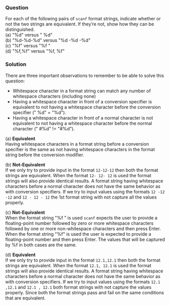 ### Question

For each of the following pairs of `scanf` format strings, indicate whether or not the two
strings are equivalent. If they’re not, show how they can be distinguished.  
(a) "%d" versus " %d"  
(b) "%d-%d-%d" versus "%d -%d -%d"  
(c) "%f" versus "%f "  
(d) "%f,%f" versus "%f, %f"

### Solution

There are three important observations to remember to be able to solve this question:
* Whitespace character in a format string can match any number of whitespace characters (including none)
* Having a whitespace character in front of a conversion specifier is equivalent to not having a whitespace character before the conversion specifier (" %d" = "%d").
* Having a whitespace character in front of a normal character is not equivalent to not having a whitespace character before the normal character (" #%d" != "#%d").

(a) **Equivalent**  
Having whitespace characters in a format string before a conversion specifier is the same as not having whitespace characters in the format string before the conversion modifier.  

(b) **Not-Equivalent**  
If we only try to provide input in the format `12-12-12` then both the format strings are equivalent. When the format `12- 12- 12` is used the format strings will also provide identical results. A format string having whitespace characters before a normal character does not have the same behavior as with conversion specifiers. If we try to input values using the formats `12 -12 -12` and `12 - 12 - 12` the 1st format string with not capture all the values properly.

(c) **Not-Equivalent**  
When the format string "%f " is used `scanf` expects the user to provide a floating-point number followed by zero or more whitespace characters followed by one or more non-whitespace characters and then press Enter. When the format string "%f" is used the user is expected to provide a floating-point number and then press Enter. The values that will be captured by %f in both cases are the same.

(d) **Equivalent**  
If we only try to provide input in the format `12.1,12.1` then both the format strings are equivalent. When the format `12.1, 12.1` is used the format strings will also provide identical results. A format string having whitespace characters before a normal character does not have the same behavior as with conversion specifiers. If we try to input values using the formats `12.1 ,12.1` and `12.1 , 12.1` both format strings with not capture the values properly. Since both the format strings pass and fail on the same conditions that are equivalent.
